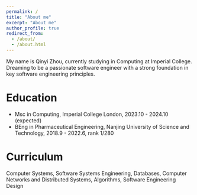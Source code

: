 ```yaml
---
permalink: /
title: "About me"
excerpt: "About me"
author_profile: true
redirect_from: 
  - /about/
  - /about.html
---
```


My name is Qinyi Zhou, currently studying in Computing at Imperial College. Dreaming to be a passionate software engineer with a strong foundation in key software engineering principles.

Education
======
- Msc in Computing, Imperial College London, 2023.10 - 2024.10 (expected)
- BEng in Pharmaceutical Engineering, Nanjing University of Science and Technology, 2018.9 - 2022.6, rank 1/280


Curriculum
======
Computer Systems, Software Systems Engineering, Databases, Computer Networks and Distributed Systems, Algorithms, Software Engineering Design

